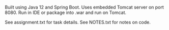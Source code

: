 Built using Java 12 and Spring Boot. Uses embedded Tomcat server on port 8080. Run in IDE or package into .war and run on Tomcat.

See assignment.txt for task details. See NOTES.txt for notes on code.